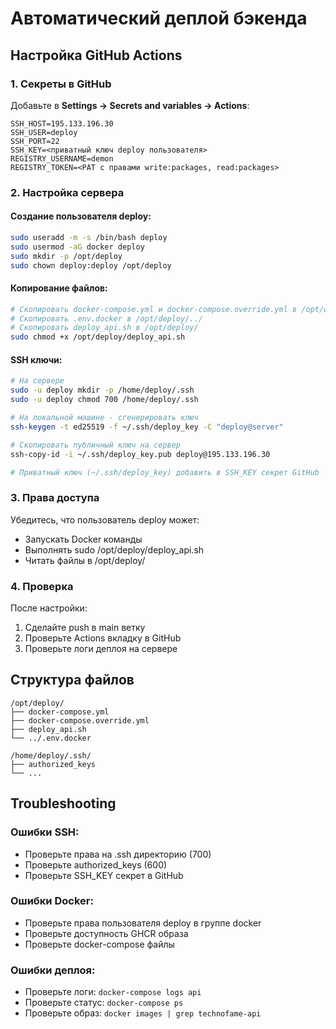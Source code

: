 # Автоматический деплой бэкенда

## Настройка GitHub Actions

### 1. Секреты в GitHub

Добавьте в **Settings → Secrets and variables → Actions**:

```
SSH_HOST=195.133.196.30
SSH_USER=deploy
SSH_PORT=22
SSH_KEY=<приватный ключ deploy пользователя>
REGISTRY_USERNAME=demon
REGISTRY_TOKEN=<PAT с правами write:packages, read:packages>
```

### 2. Настройка сервера

#### Создание пользователя deploy:
```bash
sudo useradd -m -s /bin/bash deploy
sudo usermod -aG docker deploy
sudo mkdir -p /opt/deploy
sudo chown deploy:deploy /opt/deploy
```

#### Копирование файлов:
```bash
# Скопировать docker-compose.yml и docker-compose.override.yml в /opt/deploy/
# Скопировать .env.docker в /opt/deploy/../
# Скопировать deploy_api.sh в /opt/deploy/
sudo chmod +x /opt/deploy/deploy_api.sh
```

#### SSH ключи:
```bash
# На сервере
sudo -u deploy mkdir -p /home/deploy/.ssh
sudo -u deploy chmod 700 /home/deploy/.ssh

# На локальной машине - сгенерировать ключ
ssh-keygen -t ed25519 -f ~/.ssh/deploy_key -C "deploy@server"

# Скопировать публичный ключ на сервер
ssh-copy-id -i ~/.ssh/deploy_key.pub deploy@195.133.196.30

# Приватный ключ (~/.ssh/deploy_key) добавить в SSH_KEY секрет GitHub
```

### 3. Права доступа

Убедитесь, что пользователь deploy может:
- Запускать Docker команды
- Выполнять sudo /opt/deploy/deploy_api.sh
- Читать файлы в /opt/deploy/

### 4. Проверка

После настройки:
1. Сделайте push в main ветку
2. Проверьте Actions вкладку в GitHub
3. Проверьте логи деплоя на сервере

## Структура файлов

```
/opt/deploy/
├── docker-compose.yml
├── docker-compose.override.yml
├── deploy_api.sh
└── ../.env.docker

/home/deploy/.ssh/
├── authorized_keys
└── ...
```

## Troubleshooting

### Ошибки SSH:
- Проверьте права на .ssh директорию (700)
- Проверьте authorized_keys (600)
- Проверьте SSH_KEY секрет в GitHub

### Ошибки Docker:
- Проверьте права пользователя deploy в группе docker
- Проверьте доступность GHCR образа
- Проверьте docker-compose файлы

### Ошибки деплоя:
- Проверьте логи: `docker-compose logs api`
- Проверьте статус: `docker-compose ps`
- Проверьте образ: `docker images | grep technofame-api`
